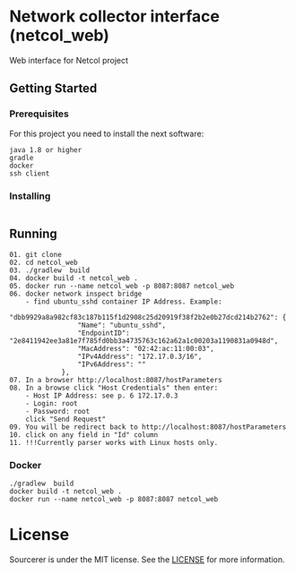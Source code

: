# Network collector interface (netcol_web)

Web interface for Netcol project

## Getting Started

### Prerequisites

For this project you need to install the next software:

```
java 1.8 or higher
gradle
docker
ssh client
```

### Installing

```
```

## Running

```
01. git clone 
02. cd netcol_web
03. ./gradlew  build 
04. docker build -t netcol_web .
05. docker run --name netcol_web -p 8087:8087 netcol_web
06. docker network inspect bridge
    - find ubuntu_sshd container IP Address. Example:
             "dbb9929a8a982cf83c187b115f1d2908c25d20919f38f2b2e0b27dcd214b2762": {
                 "Name": "ubuntu_sshd",
                 "EndpointID": "2e8411942ee3a81e7f785fd0bb3a4735763c162a62a1c00203a1190831a0948d",
                 "MacAddress": "02:42:ac:11:00:03",
                 "IPv4Address": "172.17.0.3/16",
                 "IPv6Address": ""
             },   
07. In a browser http://localhost:8087/hostParameters
08. In a browse click "Host Credentials" then enter:
    - Host IP Address: see p. 6 172.17.0.3
    - Login: root
    - Password: root
    click "Send Request"
09. You will be redirect back to http://localhost:8087/hostParameters
10. click on any field in "Id" column
11. !!!Currently parser works with Linux hosts only.
```

### Docker
```
./gradlew  build 
docker build -t netcol_web .
docker run --name netcol_web -p 8087:8087 netcol_web
```

License
=======
Sourcerer is under the MIT license. See the [LICENSE](https://github.com/sourcerer-io/sourcerer-app/blob/develop/LICENSE.md) for more information.
